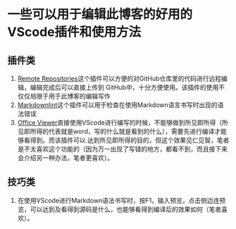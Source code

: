 # 一些可以用于编辑此博客的好用的VScode插件和使用方法
## 插件类
1. [Remote Repositories]()这个插件可以方便的对GitHub仓库里的代码进行远程编辑，编辑完成后可以直接上传到
GitHub中，十分方便使用。该插件的使用不仅仅局限于用于此博客的编辑写作
2. [Markdownlint]()这个插件可以用于检查在使用Markdown语言书写时出现的语法错误
3. [Office Viewer]()直接使用VScode进行编写的时候，不能够做到所见即所得（所见即所得的代表就是word，写的什么就是看到的什么），需要先进行编译才能够看得到。而该插件可以
达到所见即所得的目的，但这个效果见仁见智，笔者是不太喜欢这个功能的（因为万一出现了写错的地方，都看不到，而且接下来会介绍另一种办法，笔者更喜欢）。
## 技巧类
1. 在使用VScode进行Markdown语法书写时，按F1，输入预览，点击侧边连预览，可以达到及看得到源码是什么，也能够看得到编译后的效果如何（笔者喜欢）。
